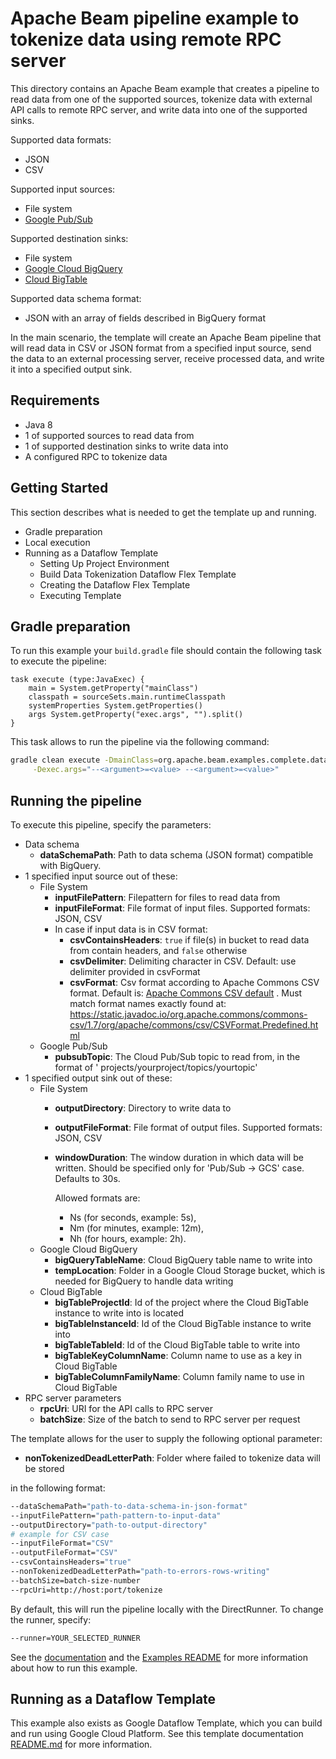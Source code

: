 <!--
    Licensed to the Apache Software Foundation (ASF) under one
    or more contributor license agreements.  See the NOTICE file
    distributed with this work for additional information
    regarding copyright ownership.  The ASF licenses this file
    to you under the Apache License, Version 2.0 (the
    "License"); you may not use this file except in compliance
    with the License.  You may obtain a copy of the License at

      http://www.apache.org/licenses/LICENSE-2.0

    Unless required by applicable law or agreed to in writing,
    software distributed under the License is distributed on an
    "AS IS" BASIS, WITHOUT WARRANTIES OR CONDITIONS OF ANY
    KIND, either express or implied.  See the License for the
    specific language governing permissions and limitations
    under the License.
-->

# Apache Beam pipeline example to tokenize data using remote RPC server

This directory contains an Apache Beam example that creates a pipeline to read data from one of
the supported sources, tokenize data with external API calls to remote RPC server, and write data into one of the supported sinks.

Supported data formats:

- JSON
- CSV

Supported input sources:

- File system
- [Google Pub/Sub](https://cloud.google.com/pubsub)

Supported destination sinks:

- File system
- [Google Cloud BigQuery](https://cloud.google.com/bigquery)
- [Cloud BigTable](https://cloud.google.com/bigtable)

Supported data schema format:

- JSON with an array of fields described in BigQuery format

In the main scenario, the template will create an Apache Beam pipeline that will read data in CSV or
JSON format from a specified input source, send the data to an external processing server, receive
processed data, and write it into a specified output sink.

## Requirements

- Java 8
- 1 of supported sources to read data from
- 1 of supported destination sinks to write data into
- A configured RPC to tokenize data

## Getting Started

This section describes what is needed to get the template up and running.

- Gradle preparation
- Local execution
- Running as a Dataflow Template
    - Setting Up Project Environment
    - Build Data Tokenization Dataflow Flex Template
    - Creating the Dataflow Flex Template
    - Executing Template

## Gradle preparation

To run this example your `build.gradle` file should contain the following task to execute the pipeline:

```
task execute (type:JavaExec) {
    main = System.getProperty("mainClass")
    classpath = sourceSets.main.runtimeClasspath
    systemProperties System.getProperties()
    args System.getProperty("exec.args", "").split()
}
```

This task allows to run the pipeline via the following command:

```bash
gradle clean execute -DmainClass=org.apache.beam.examples.complete.datatokenization.DataTokenization \
     -Dexec.args="--<argument>=<value> --<argument>=<value>"
```

## Running the pipeline

To execute this pipeline, specify the parameters:

- Data schema
    - **dataSchemaPath**: Path to data schema (JSON format) compatible with BigQuery.
- 1 specified input source out of these:
    - File System
        - **inputFilePattern**: Filepattern for files to read data from
        - **inputFileFormat**: File format of input files. Supported formats: JSON, CSV
        - In case if input data is in CSV format:
            - **csvContainsHeaders**: `true` if file(s) in bucket to read data from contain headers,
              and `false` otherwise
            - **csvDelimiter**: Delimiting character in CSV. Default: use delimiter provided in
              csvFormat
            - **csvFormat**: Csv format according to Apache Commons CSV format. Default is:
              [Apache Commons CSV default](https://static.javadoc.io/org.apache.commons/commons-csv/1.7/org/apache/commons/csv/CSVFormat.html#DEFAULT)
              . Must match format names exactly found
              at: https://static.javadoc.io/org.apache.commons/commons-csv/1.7/org/apache/commons/csv/CSVFormat.Predefined.html
    - Google Pub/Sub
        - **pubsubTopic**: The Cloud Pub/Sub topic to read from, in the format of '
          projects/yourproject/topics/yourtopic'
- 1 specified output sink out of these:
    - File System
        - **outputDirectory**: Directory to write data to
        - **outputFileFormat**: File format of output files. Supported formats: JSON, CSV
        - **windowDuration**: The window duration in which data will be written. Should be specified
          only for 'Pub/Sub -> GCS' case. Defaults to 30s.

          Allowed formats are:
            - Ns (for seconds, example: 5s),
            - Nm (for minutes, example: 12m),
            - Nh (for hours, example: 2h).
    - Google Cloud BigQuery
        - **bigQueryTableName**: Cloud BigQuery table name to write into
        - **tempLocation**: Folder in a Google Cloud Storage bucket, which is needed for
          BigQuery to handle data writing
    - Cloud BigTable
        - **bigTableProjectId**: Id of the project where the Cloud BigTable instance to write into
          is located
        - **bigTableInstanceId**: Id of the Cloud BigTable instance to write into
        - **bigTableTableId**: Id of the Cloud BigTable table to write into
        - **bigTableKeyColumnName**: Column name to use as a key in Cloud BigTable
        - **bigTableColumnFamilyName**: Column family name to use in Cloud BigTable
- RPC server parameters
    - **rpcUri**: URI for the API calls to RPC server
    - **batchSize**: Size of the batch to send to RPC server per request

The template allows for the user to supply the following optional parameter:

- **nonTokenizedDeadLetterPath**: Folder where failed to tokenize data will be stored


in the following format:

```bash
--dataSchemaPath="path-to-data-schema-in-json-format"
--inputFilePattern="path-pattern-to-input-data"
--outputDirectory="path-to-output-directory"
# example for CSV case
--inputFileFormat="CSV"
--outputFileFormat="CSV"
--csvContainsHeaders="true"
--nonTokenizedDeadLetterPath="path-to-errors-rows-writing"
--batchSize=batch-size-number
--rpcUri=http://host:port/tokenize
```

By default, this will run the pipeline locally with the DirectRunner. To change the runner, specify:

```bash
--runner=YOUR_SELECTED_RUNNER
```

See the [documentation](http://beam.apache.org/get-started/quickstart/) and
the [Examples README](../../../../../../../../../README.md) for more information about how to run this example.

## Running as a Dataflow Template

This example also exists as Google Dataflow Template, which you can build and run using Google Cloud Platform. See
this template documentation [README.md](https://github.com/GoogleCloudPlatform/DataflowTemplates/blob/master/v2/protegrity-data-tokenization/README.md) for
more information.
